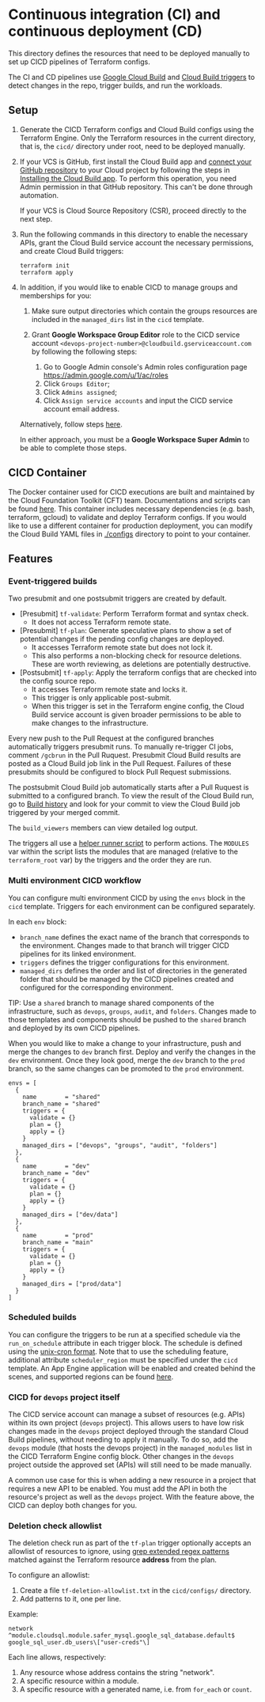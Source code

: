 # Continuous integration (CI) and continuous deployment (CD)

This directory defines the resources that need to be deployed manually to set up
CICD pipelines of Terraform configs.

The CI and CD pipelines use
[Google Cloud Build](https://cloud.google.com/cloud-build) and
[Cloud Build triggers](https://cloud.google.com/cloud-build/docs/automating-builds/create-manage-triggers)
to detect changes in the repo, trigger builds, and run the workloads.

## Setup

1. Generate the CICD Terraform configs and Cloud Build configs using the
    Terraform Engine. Only the Terraform resources in the current directory,
    that is, the `cicd/` directory under root, need to be deployed manually.

1. If your VCS is GitHub, first install the Cloud Build app and
    [connect your GitHub repository](https://console.cloud.google.com/cloud-build/triggers/connect)
    to your Cloud project by following the steps in
    [Installing the Cloud Build app](https://cloud.google.com/cloud-build/docs/automating-builds/create-github-app-triggers#installing_the_cloud_build_app).
    To perform this operation, you need Admin permission in that GitHub
    repository. This can't be done through automation.

    If your VCS is Cloud Source Repository (CSR), proceed directly to the next
    step.

1. Run the following commands in this directory to enable the necessary APIs,
    grant the Cloud Build service account the necessary permissions, and create
    Cloud Build triggers:

    ```shell
    terraform init
    terraform apply
    ```

1. In addition, if you would like to enable CICD to manage groups and
    memberships for you:

    1. Make sure output directories which contain the groups resources are
        included in the `managed_dirs` list in the `cicd` template.
    1. Grant **Google Workspace Group Editor** role to the CICD service account
        `<devops-project-number>@cloudbuild.gserviceaccount.com` by following
        the following steps:

        1. Go to Google Admin console's Admin roles configuration page
            <https://admin.google.com/u/1/ac/roles>
        1. Click `Groups Editor`;
        1. Click `Admins assigned`;
        1. Click `Assign service accounts` and input the CICD service account
            email address.

    Alternatively, follow steps
    [here](https://cloud.google.com/identity/docs/how-to/setup#assigning_an_admin_role_to_the_service_account).

    In either approach, you must be a **Google Workspace Super Admin** to be
    able to complete those steps.

## CICD Container

The Docker container used for CICD executions are built and maintained by the
Cloud Foundation Toolkit (CFT) team. Documentations and scripts can be found
[here](https://github.com/GoogleCloudPlatform/cloud-foundation-toolkit/tree/master/infra/build/developer-tools-light).
This container includes necessary dependencies (e.g. bash, terraform, gcloud) to
validate and deploy Terraform configs. If you would like to use a different
container for production deployment, you can modify the Cloud Build YAML files
in [./configs](./configs) directory to point to your container.

## Features

### Event-triggered builds

Two presubmit and one postsubmit triggers are created by default.

* \[Presubmit\] `tf-validate`: Perform Terraform format and syntax check.
  * It does not access Terraform remote state.
* \[Presubmit\] `tf-plan`: Generate speculative plans to show a set of
    potential changes if the pending config changes are deployed.
  * It accesses Terraform remote state but does not lock it.
  * This also performs a non-blocking check for resource deletions. These
        are worth reviewing, as deletions are potentially destructive.
* \[Postsubmit\] `tf-apply`: Apply the terraform configs that are checked into
    the config source repo.
  * It accesses Terraform remote state and locks it.
  * This trigger is only applicable post-submit.
  * When this trigger is set in the Terraform engine config, the Cloud Build
        service account is given broader permissions to be able to make changes
        to the infrastructure.

Every new push to the Pull Request at the configured branches automatically
triggers presubmit runs. To manually re-trigger CI jobs, comment `/gcbrun` in
the Pull Ruquest. Presubmit Cloud Build results are posted as a Cloud Build job
link in the Pull Request. Failures of these presubmits should be configured to
block Pull Request submissions.

The postsubmit Cloud Build job automatically starts after a Pull Ruquest is
submitted to a configured branch. To view the result of the Cloud Build run, go
to [Build history](https://console.cloud.google.com/cloud-build/builds) and look
for your commit to view the Cloud Build job triggered by your merged commit.

The `build_viewers` members can view detailed log output.

The triggers all use a [helper runner script](./configs/run.sh) to perform
actions. The `MODULES` var within the script lists the modules that are managed
(relative to the `terraform_root` var) by the triggers and the order they are
run.

### Multi environment CICD workflow

You can configure multi environment CICD by using the `envs` block in the `cicd`
template. Triggers for each environment can be configured separately.

In each `env` block:

* `branch_name` defines the exact name of the branch that corresponds to the
    environment. Changes made to that branch will trigger CICD pipelines for its
    linked environment.
* `triggers` defines the trigger configurations for this environment.
* `managed_dirs` defines the order and list of directories in the generated
    folder that should be managed by the CICD pipelines created and configured
    for the corresponding environment.

TIP: Use a `shared` branch to manage shared components of the infrastructure,
such as `devops`, `groups`, `audit`, and `folders`. Changes made to those
templates and components should be pushed to the `shared` branch and deployed by
its own CICD pipelines.

When you would like to make a change to your infrastructure, push and merge the
changes to `dev` branch first. Deploy and verify the changes in the `dev`
environment. Once they look good, merge the `dev` branch to the `prod` branch,
so the same changes can be promoted to the `prod` environment.

```hcl
envs = [
  {
    name        = "shared"
    branch_name = "shared"
    triggers = {
      validate = {}
      plan = {}
      apply = {}
    }
    managed_dirs = ["devops", "groups", "audit", "folders"]
  },
  {
    name        = "dev"
    branch_name = "dev"
    triggers = {
      validate = {}
      plan = {}
      apply = {}
    }
    managed_dirs = ["dev/data"]
  },
  {
    name        = "prod"
    branch_name = "main"
    triggers = {
      validate = {}
      plan = {}
      apply = {}
    }
    managed_dirs = ["prod/data"]
  }
]
```

### Scheduled builds

You can configure the triggers to be run at a specified schedule via the
`run_on_schedule` attribute in each trigger block. The schedule is defined using
the
[unix-cron format](https://cloud.google.com/scheduler/docs/configuring/cron-job-schedules#defining_the_job_schedule).
Note that to use the scheduling feature, additional attribute `scheduler_region`
must be specified under the `cicd` template. An App Engine application will be
enabled and created behind the scenes, and supported regions can be found
[here](https://cloud.google.com/appengine/docs/locations).

### CICD for `devops` project itself

The CICD service account can manage a subset of resources (e.g. APIs) within its
own project (`devops` project). This allows users to have low risk changes made
in the `devops` project deployed through the standard Cloud Build pipelines,
without needing to apply it manually. To do so, add the `devops` module (that
hosts the devops project) in the `managed_modules` list in the CICD Terraform
Engine config block. Other changes in the `devops` project outside the approved
set (APIs) will still need to be made manually.

A common use case for this is when adding a new resource in a project that
requires a new API to be enabled. You must add the API in both the resource's
project as well as the `devops` project. With the feature above, the CICD can
deploy both changes for you.

### Deletion check allowlist

The deletion check run as part of the `tf-plan` trigger optionally accepts an
allowlist of resources to ignore, using
[grep extended regex patterns](https://en.wikipedia.org/wiki/Regular_expression#POSIX_extended)
matched against the Terraform resource **address** from the plan.

To configure an allowlist:

1. Create a file `tf-deletion-allowlist.txt` in the `cicd/configs/` directory.
2. Add patterns to it, one per line.

Example:

```text
network
^module.cloudsql.module.safer_mysql.google_sql_database.default$
google_sql_user.db_users\["user-creds"\]
```

Each line allows, respectively:

1. Any resource whose address contains the string "network".
2. A specific resource within a module.
3. A specific resource with a generated name, i.e. from `for_each` or `count`.

